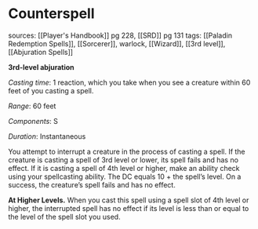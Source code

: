 # Counterspell
sources: [[Player's Handbook]] pg 228, [[SRD]] pg 131
tags: [[Paladin Redemption Spells]], [[Sorcerer]], warlock, [[Wizard]], [[3rd level]], [[Abjuration Spells]]

**3rd-level abjuration**

*Casting time*: 1 reaction, which you take when you see a creature within 60 feet of you casting a spell.

*Range*: 60 feet

*Components*: S

*Duration*: Instantaneous

You attempt to interrupt a creature in the process of casting a spell. If the creature is casting a spell of 3rd level or lower, its spell fails and has no effect. If it is casting a spell of 4th level or higher, make an ability check using your spellcasting ability. The DC equals 10 + the spell’s level. On a success, the creature’s spell fails and has no effect.

**At Higher Levels.** When you cast this spell using a spell slot of 4th level or higher, the interrupted spell has no effect if its level is less than or equal to the level of the spell slot you used.
